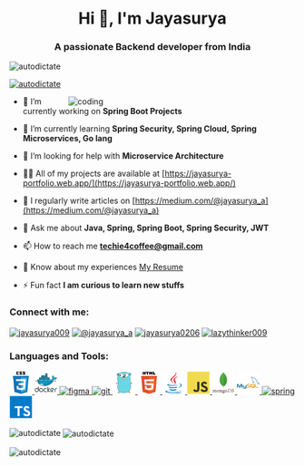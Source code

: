 <h1 align="center">Hi 👋, I'm Jayasurya</h1>
<h3 align="center">A passionate Backend developer from India</h3>
<p align="left"> <img src="https://komarev.com/ghpvc/?username=autodictate&label=Profile%20views&color=0e75b6&style=flat" alt="autodictate" /> </p>

<p align="left"> <a href="https://github.com/ryo-ma/github-profile-trophy"><img src="https://github-profile-trophy.vercel.app/?username=autodictate" alt="autodictate" /></a> </p>

<img align="right" alt="coding" width="400" src="https://cdn.dribbble.com/users/1162077/screenshots/3848914/programmer.gif">


- 🔭 I’m currently working on **Spring Boot Projects**

- 🌱 I’m currently learning **Spring Security, Spring Cloud, Spring Microservices, Go lang**

- 🤝 I’m looking for help with **Microservice Architecture**

- 👨‍💻 All of my projects are available at [https://jayasurya-portfolio.web.app/](https://jayasurya-portfolio.web.app/)

- 📝 I regularly write articles on [https://medium.com/@jayasurya_a](https://medium.com/@jayasurya_a)

- 💬 Ask me about **Java, Spring, Spring Boot, Spring Security, JWT**

- 📫 How to reach me **techie4coffee@gmail.com**

- 📄 Know about my experiences [My Resume](https://www.canva.com/design/DAFy4nBuJls/o_lkGoiBuiYoAz1dRZr6yQ/edit?utm_content=DAFy4nBuJls&utm_campaign=designshare&utm_medium=link2&utm_source=sharebutton)

- ⚡ Fun fact **I am curious to learn new stuffs**

<h3 align="left">Connect with me:</h3>
<p align="left">
<a href="https://linkedin.com/in/jayasurya009" target="blank"><img align="center" src="https://raw.githubusercontent.com/rahuldkjain/github-profile-readme-generator/master/src/images/icons/Social/linked-in-alt.svg" alt="jayasurya009" height="30" width="40" /></a>
<a href="https://medium.com/@jayasurya_a" target="blank"><img align="center" src="https://raw.githubusercontent.com/rahuldkjain/github-profile-readme-generator/master/src/images/icons/Social/medium.svg" alt="@jayasurya_a" height="30" width="40" /></a>
<a href="https://www.hackerrank.com/jayasurya0206" target="blank"><img align="center" src="https://raw.githubusercontent.com/rahuldkjain/github-profile-readme-generator/master/src/images/icons/Social/hackerrank.svg" alt="jayasurya0206" height="30" width="40" /></a>
<a href="https://www.leetcode.com/lazythinker009" target="blank"><img align="center" src="https://raw.githubusercontent.com/rahuldkjain/github-profile-readme-generator/master/src/images/icons/Social/leet-code.svg" alt="lazythinker009" height="30" width="40" /></a>
</p>

<h3 align="left">Languages and Tools:</h3>
<p align="left"> <a href="https://www.w3schools.com/css/" target="_blank" rel="noreferrer"> <img src="https://raw.githubusercontent.com/devicons/devicon/master/icons/css3/css3-original-wordmark.svg" alt="css3" width="40" height="40"/> </a> <a href="https://www.docker.com/" target="_blank" rel="noreferrer"> <img src="https://raw.githubusercontent.com/devicons/devicon/master/icons/docker/docker-original-wordmark.svg" alt="docker" width="40" height="40"/> </a> <a href="https://www.figma.com/" target="_blank" rel="noreferrer"> <img src="https://www.vectorlogo.zone/logos/figma/figma-icon.svg" alt="figma" width="40" height="40"/> </a> <a href="https://git-scm.com/" target="_blank" rel="noreferrer"> <img src="https://www.vectorlogo.zone/logos/git-scm/git-scm-icon.svg" alt="git" width="40" height="40"/> </a> <a href="https://golang.org" target="_blank" rel="noreferrer"> <img src="https://raw.githubusercontent.com/devicons/devicon/master/icons/go/go-original.svg" alt="go" width="40" height="40"/> </a> <a href="https://www.w3.org/html/" target="_blank" rel="noreferrer"> <img src="https://raw.githubusercontent.com/devicons/devicon/master/icons/html5/html5-original-wordmark.svg" alt="html5" width="40" height="40"/> </a> <a href="https://www.java.com" target="_blank" rel="noreferrer"> <img src="https://raw.githubusercontent.com/devicons/devicon/master/icons/java/java-original.svg" alt="java" width="40" height="40"/> </a> <a href="https://developer.mozilla.org/en-US/docs/Web/JavaScript" target="_blank" rel="noreferrer"> <img src="https://raw.githubusercontent.com/devicons/devicon/master/icons/javascript/javascript-original.svg" alt="javascript" width="40" height="40"/> </a> <a href="https://www.mongodb.com/" target="_blank" rel="noreferrer"> <img src="https://raw.githubusercontent.com/devicons/devicon/master/icons/mongodb/mongodb-original-wordmark.svg" alt="mongodb" width="40" height="40"/> </a> <a href="https://www.mysql.com/" target="_blank" rel="noreferrer"> <img src="https://raw.githubusercontent.com/devicons/devicon/master/icons/mysql/mysql-original-wordmark.svg" alt="mysql" width="40" height="40"/> </a> <a href="https://spring.io/" target="_blank" rel="noreferrer"> <img src="https://www.vectorlogo.zone/logos/springio/springio-icon.svg" alt="spring" width="40" height="40"/> </a> <a href="https://www.typescriptlang.org/" target="_blank" rel="noreferrer"> <img src="https://raw.githubusercontent.com/devicons/devicon/master/icons/typescript/typescript-original.svg" alt="typescript" width="40" height="40"/> </a> </p>

<p><img align="left" src="https://github-readme-stats.vercel.app/api/top-langs?username=autodictate&show_icons=true&locale=en&layout=compact" alt="autodictate" /></p>

<p>&nbsp;<img align="center" src="https://github-readme-stats.vercel.app/api?username=autodictate&show_icons=true&locale=en" alt="autodictate" /></p>

<p><img align="center" src="https://github-readme-streak-stats.herokuapp.com/?user=autodictate&" alt="autodictate" /></p>
